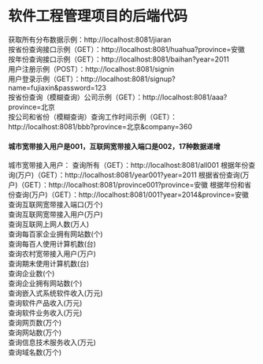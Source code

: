 # 软件工程管理项目的后端代码  
获取所有分布数据示例：http://localhost:8081/jiaran  
按省份查询接口示例（GET）：http://localhost:8081/huahua?province=安徽   
按年份查询接口示例（GET）：http://localhost:8081/baihan?year=2011  
用户注册示例（POST）：http://localhost:8081/signin  
用户登录示例（GET）：http://localhost:8081/signup?name=fujiaxin&password=123  
按省份查询（模糊查询）公司示例（GET）：http://localhost:8081/aaa?province=北京  
按公司和省份（模糊查询）查询工作时间示例（GET）：http://localhost:8081/bbb?province=北京&company=360  
#### 城市宽带接入用户是001，互联网宽带接入端口是002，17种数据递增
城市宽带接入用户：
查询所有（GET）：http://localhost:8081/all001
根据年份查询(万户)（GET）：http://localhost:8081/year001?year=2011
根据省份查询(万户)（GET）：http://localhost:8081/province001?province=安徽
根据年份和省份查询(万户)（GET）：http://localhost:8081/001?year=2014&province=安徽
查询互联网宽带接入端口(万个)  
查询互联网宽带接入用户(万户)  
查询互联网上网人数(万人)  
查询每百家企业拥有网站数(个)  
查询每百人使用计算机数(台)  
查询农村宽带接入用户(万户)  
查询期末使用计算机数(台)  
查询企业数(个)  
查询企业拥有网站数(个)  
查询嵌入式系统软件收入(万元)  
查询软件产品收入(万元)  
查询软件业务收入(万元)  
查询网页数(万个)  
查询网站数(万个)  
查询信息技术服务收入(万元)  
查询域名数(万个)  

